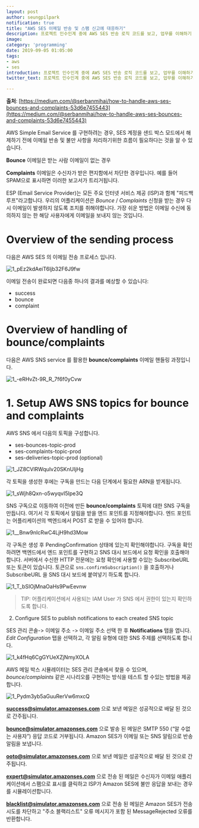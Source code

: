 ```yaml
---
layout: post
author: seungpilpark
notification: true
title: "AWS SES 이메일 반송 및 스팸 신고에 대응하기"
description: 프로젝트 인수인계 중에 AWS SES 반송 로직 코드를 보고, 업무를 이해하기 위해 작성하는 글.
image:
category: 'programming'
date: 2019-09-05 01:05:00
tags:
- aws
- ses
introduction: 프로젝트 인수인계 중에 AWS SES 반송 로직 코드를 보고, 업무를 이해하기 위해 작성하는 글.
twitter_text: 프로젝트 인수인계 중에 AWS SES 반송 로직 코드를 보고, 업무를 이해하기 위해 작성하는 글.

---
```


**출처**: [https://medium.com/@serbanmihai/how-to-handle-aws-ses-bounces-and-complaints-53d6e7455443](https://medium.com/@serbanmihai/how-to-handle-aws-ses-bounces-and-complaints-53d6e7455443)

AWS Simple Email Service 를 구현하려는 경우, SES 계정을 샌드 박스 모드에서 해제하기 전에 이메일 반송 및 불만 사항을 처리하기위한 흐름이 필요하다는 것을 알 수 있습니다.

**Bounce** 이메일은 받는 사람 이메일이 없는 경우  
 
**Complaints** 이메일은 수신자가 받은 편지함에서 차단한 경우입니다. 
예를 들어 SPAM으로 표시하면 이러한 보고서가 트리거됩니다.  

ESP (Email Service Provider)는 모든 주요 인터넷 서비스 제공 (ISP)과 함께 "피드백 루프"라고합니다.
우리의 어플리케이션은 *Bounce* / *Complaints* 신청을 받는 경우 다시 이메일이 발생하지 않도록 조치를 취해야합니다. 가장 쉬운 방법은 이메일 수신에 동의하지 않는 한 해당 사용자에게 이메일을 보내지 않는 것입니다.

# Overview of the sending process

다음은 AWS SES 의 이메일 전송 프로세스 입니다.

![1_pEz2kdAeiT6ljb32F6J9fw](https://user-images.githubusercontent.com/13447690/64315732-da68a280-cfed-11e9-94c9-d6bdee4c86ca.png)

이메일 전송이 완료되면 다음중 하나의 결과를 예상할 수 있습니다:
- success
- bounce
- complaint

# Overview of handling of bounce/complaints

다음은 AWS SNS service 를 활용한 **bounce/complaints** 이메일 핸들링 과정입니다.

![1_-eRHvZt-9R_R_7f6f0yCvw](https://user-images.githubusercontent.com/13447690/64315871-39c6b280-cfee-11e9-9a2f-450b595e20da.png)


# 1. Setup AWS SNS topics for bounce and complaints

AWS SNS 에서 다음의 토픽을 구성합니다.

- ses-bounces-topic-prod
- ses-complaints-topic-prod
- ses-deliveries-topic-prod (optional)

![1_JZ8CVlRWquIv20SKnUIjHg](https://user-images.githubusercontent.com/13447690/64316014-8b6f3d00-cfee-11e9-81d7-03d8ac7f1798.png)

각 토픽을 생성한 후에는 구독을 만드는 다음 단계에서 필요한 ARN을 받게됩니다.

![1_sWjh8Qxn-o5wyqvI5Ipe3Q](https://user-images.githubusercontent.com/13447690/64316025-94f8a500-cfee-11e9-9f69-6cc9f68a89e6.png)

SNS 구독으로 이동하여 이전에 만든 **bounce/complaints** 토픽에 대한 SNS 구독을 만듭니다.
여기서 각 토픽에서 알림을 받을 엔드 포인트를 지정해야합니다. 엔드 포인트는 어플리케이션의 백엔드에서 POST 로 받을 수 있어야 합니다.

![1__Bnw9nIcRwC4LjH9hd3Mow](https://user-images.githubusercontent.com/13447690/64316150-f6b90f00-cfee-11e9-9412-4901aaa82a43.png)

각 구독은 생성 후 PendingConfirmation 상태에 있는지 확인해야합니다. 구독을 확인하려면 백엔드에서 엔드 포인트를 구현하고 SNS 대시 보드에서 요청 확인을 호출해야합니다.
서버에서 수신한 HTTP 전문에는 요청 확인에 사용할 수있는 SubscribeURL 또는 토큰이 있습니다.
토큰으로 `sns.confirmSubscription()` 을 호출하거나 SubscribeURL 을 SNS 대시 보드에 붙여넣기 하도록 합니다.

![1_T_bSIOjMnaOaHs9PwEevnw](https://user-images.githubusercontent.com/13447690/64316270-50b9d480-cfef-11e9-8d29-f6de70b14111.png)

> TIP: 어플리케이션에서 사용되는 IAM User 가 SNS 에서 권한이 있는지 확인하도록 합니다.

2. Configure SES to publish notifications to each created SNS topic

SES 관리 콘솔-> 이메일 주소 -> 이메일 주소 선택 한 후 **Notifications** 탭을 엽니다.
*Edit Configuration* 탭을 선택하고, 각 알림 유형에 대한 SNS 주제를 선택하도록 합니다.

![1_k4fHq6CgGYUeXZjNmyXOLA](https://user-images.githubusercontent.com/13447690/64316531-1270e500-cff0-11e9-8a56-174c734436ab.png)

AWS 메일 박스 시뮬레이터는 SES 관리 콘솔에서 찾을 수 있으며, *bounce/complaints* 같은 시나리오를 구현하는 방식을 테스트 할 수있는 방법을 제공합니다.

![1_Pydm3yb5aGuuRerVw6mxcQ](https://user-images.githubusercontent.com/13447690/64316654-6c71aa80-cff0-11e9-986f-5a2fe89e2c23.png)

**success@simulator.amazonses.com** 으로 보낸 메일은 성공적으로 배달 된 것으로 간주됩니다.

**bounce@simulator.amazonses.com** 으로 발송 된 메일은 SMTP 550 (“알 수없는 사용자”) 응답 코드로 거부됩니다. Amazon SES가 이메일 또는 SNS 알림으로 반송 알림을 보냅니다.

**ooto@simulator.amazonses.com** 으로 보낸 메일은 성공적으로 배달 된 것으로 간주됩니다.

**expert@simulator.amazonses.com** 으로 전송 된 메일은 수신자가 이메일 애플리케이션에서 스팸으로 표시를 클릭하고 ISP가 Amazon SES에 불만 응답을 보내는 경우를 시뮬레이션합니다.

**blacklist@simulator.amazonses.com** 으로 전송 된 메일은 Amazon SES가 전송 시도를 차단하고 "주소 블랙리스트" 오류 메시지가 포함 된 MessageRejected 오류를 반환합니다.



